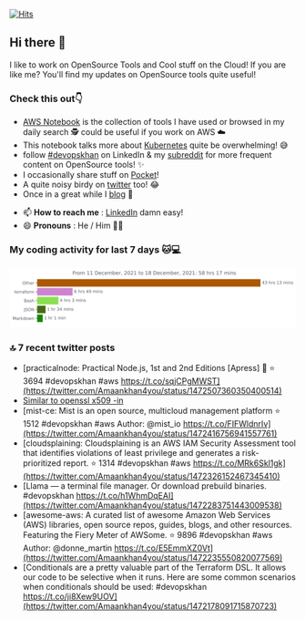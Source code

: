 [![Hits](https://hits.seeyoufarm.com/api/count/incr/badge.svg?url=https%3A%2F%2Fgithub.com%2Fakhan4u%2Fhit-counter&count_bg=%2379C83D&title_bg=%23555555&icon=&icon_color=%23E7E7E7&title=visits&edge_flat=false)](https://hits.seeyoufarm.com)

## Hi there 👋

I like to work on OpenSource Tools and Cool stuff on the Cloud! If you are like me? You'll find my updates on OpenSource tools quite useful!

### Check this out👇

* [AWS Notebook](https://histre.com/public/notebooks/dnllyanu/aws/) is the collection of tools I have used or browsed in my daily search 🕵️ could be useful if you work on AWS ☁️
* This notebook talks more about [Kubernetes](https://histre.com/public/notebooks/6uxdvo3y/kubernetes/) quite be overwhelming! 😅
* follow [#devopskhan](https://www.linkedin.com/feed/hashtag/devopskhan/) on LinkedIn & my [subreddit](https://www.reddit.com/r/devopskhan/) for more frequent content on OpenSource tools! ✨
* I occasionally share stuff on [Pocket](https://getpocket.com/@ej6g8d1dp2829A16a9Tf5d4T6bAMp3d8791rejDe86yem3bm4e14ex4fT4dluk29)!
* A quite noisy birdy on [twitter](https://twitter.com/Amaankhan4you) too! 😂
* Once in a great while I [blog](https://linuxparrot.com/) 😬


- 📫 **How to reach me** : [LinkedIn](https://www.linkedin.com/in/amaan-khan-linux-ninja) damn easy!
- 😄 **Pronouns** : He / Him 🤷‍♂️

### My coding activity for last 7 days 🐱💻

<img src="https://github.com/akhan4u/akhan4u/blob/main/images/stat.svg" alt="Amaan's Wakatime Activity!"/>

### 🔝 7 recent twitter posts
<!-- DEVDOJO:START -->
- [practicalnode: Practical Node.js, 1st and 2nd Editions [Apress] 📓
⭐️ 3694
#devopskhan #aws
https://t.co/sqjCPgMWST](https://twitter.com/Amaankhan4you/status/1472507360350400514)
- [Similar to openssl x509 -in](https://twitter.com/Amaankhan4you/status/1472449691354898432)
- [mist-ce: Mist is an open source, multicloud management platform
⭐️ 1512
#devopskhan #aws
Author: @mist_io
https://t.co/FIFWldnrIv](https://twitter.com/Amaankhan4you/status/1472416756941557761)
- [cloudsplaining: Cloudsplaining is an AWS IAM Security Assessment tool that identifies violations of least privilege and generates a risk-prioritized report.
⭐️ 1314
#devopskhan #aws
https://t.co/MRk6Skl1gk](https://twitter.com/Amaankhan4you/status/1472326152467345410)
- [Llama — a terminal file manager. Or download prebuild binaries. #devopskhan https://t.co/h1WhmDqEAI](https://twitter.com/Amaankhan4you/status/1472283751443009538)
- [awesome-aws: A curated list of awesome Amazon Web Services &lpar;AWS&rpar; libraries, open source repos, guides, blogs, and other resources.  Featuring the Fiery Meter of AWSome.
⭐️ 9896
#devopskhan #aws
Author: @donne_martin
https://t.co/E5EmmXZ0Vt](https://twitter.com/Amaankhan4you/status/1472235550820077569)
- [Conditionals are a pretty valuable part of the Terraform DSL. It allows our code to be selective when it runs. Here are some common scenarios when conditionals should be used: #devopskhan https://t.co/ji8Xew9UOV](https://twitter.com/Amaankhan4you/status/1472178091715870723)
<!-- DEVDOJO:END -->

<!-- ![Amaan's GitHub stats](https://github-readme-stats.vercel.app/api?username=akhan4u&count_private=true&show_icons=true&hide=contribs) -->
